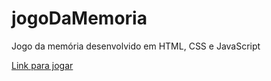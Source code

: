# jogoDaMemoria
Jogo da memória desenvolvido em HTML, CSS e JavaScript

[Link para jogar](jogo-da-memoria-iota.vercel.app)
